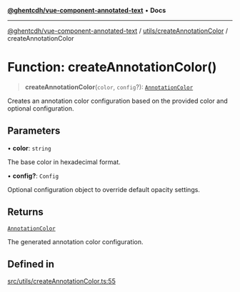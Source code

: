 [**@ghentcdh/vue-component-annotated-text**](../../../README.md) • **Docs**

***

[@ghentcdh/vue-component-annotated-text](../../../modules.md) / [utils/createAnnotationColor](../README.md) / createAnnotationColor

# Function: createAnnotationColor()

> **createAnnotationColor**(`color`, `config`?): [`AnnotationColor`](../../../types/AnnotationColor/interfaces/AnnotationColor.md)

Creates an annotation color configuration based on the provided color and optional configuration.

## Parameters

• **color**: `string`

The base color in hexadecimal format.

• **config?**: `Config`

Optional configuration object to override default opacity settings.

## Returns

[`AnnotationColor`](../../../types/AnnotationColor/interfaces/AnnotationColor.md)

The generated annotation color configuration.

## Defined in

[src/utils/createAnnotationColor.ts:55](https://github.com/GhentCDH/vue_component_annotated_text/blob/bbd5dc841c855a8533eb4b63ec1d23dd4ebf9e1d/src/utils/createAnnotationColor.ts#L55)
